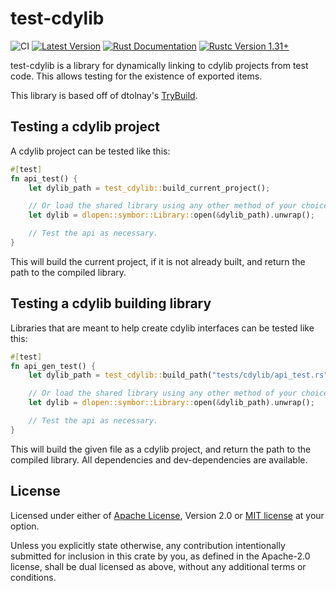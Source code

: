 # test-cdylib

![CI](https://github.com/Jarcho/test-cdylib/workflows/CI/badge.svg?branch=master&event=push)
[![Latest Version](https://img.shields.io/crates/v/test-cdylib.svg)](https://crates.io/crates/test-cdylib)
[![Rust Documentation](https://img.shields.io/badge/api-rustdoc-blue.svg)](https://docs.rs/test-cdylib)
[![Rustc Version 1.31+](https://img.shields.io/badge/rustc-1.31+-lightgray.svg)](https://blog.rust-lang.org/2018/12/06/Rust-1.31-and-rust-2018.html)

test-cdylib is a library for dynamically linking to cdylib projects from
test code. This allows testing for the existence of exported items.

This library is based off of dtolnay's
[TryBuild](https://crates.io/crates/trybuild).

## Testing a cdylib project

A cdylib project can be tested like this:

```rust
#[test]
fn api_test() {
    let dylib_path = test_cdylib::build_current_project();

    // Or load the shared library using any other method of your choice.
    let dylib = dlopen::symbor::Library::open(&dylib_path).unwrap();

    // Test the api as necessary.
}
```

This will build the current project, if it is not already built, and return
the path to the compiled library.

## Testing a cdylib building library

Libraries that are meant to help create cdylib interfaces can be tested like
this:

```rust
#[test]
fn api_gen_test() {
    let dylib_path = test_cdylib::build_path("tests/cdylib/api_test.rs");

    // Or load the shared library using any other method of your choice.
    let dylib = dlopen::symbor::Library::open(&dylib_path).unwrap();

    // Test the api as necessary.
}
```

This will build the given file as a cdylib project, and return the path to
the compiled library. All dependencies and dev-dependencies are available.

## License

Licensed under either of [Apache License](./LICENSE-APACHE), Version
2.0 or [MIT license](./LICENSE-MIT) at your option.

Unless you explicitly state otherwise, any contribution intentionally submitted
for inclusion in this crate by you, as defined in the Apache-2.0 license, shall
be dual licensed as above, without any additional terms or conditions.
